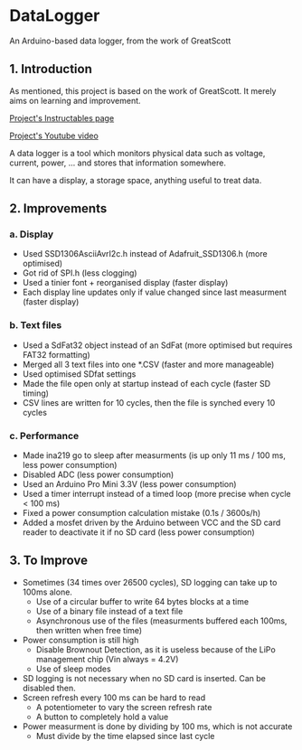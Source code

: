 # DataLogger
An Arduino-based data logger, from the work of GreatScott


## 1. Introduction
As mentioned, this project is based on the work of GreatScott. It merely aims on learning and improvement.

[Project's Instructables page](https://www.instructables.com/id/Make-Your-Own-Power-MeterLogger/)

[Project's Youtube video](https://www.youtube.com/watch?v=lrugreN2K4w&feature=emb_logo)

A data logger is a tool which monitors physical data such as voltage, current, power, ... and stores that information
somewhere.

It can have a display, a storage space, anything useful to treat data.


## 2. Improvements
###	a. Display
* Used SSD1306AsciiAvrI2c.h instead of Adafruit_SSD1306.h (more optimised)
* Got rid of SPI.h (less clogging)
* Used a tinier font + reorganised display (faster display)
* Each display line updates only if value changed since last measurment (faster display)
### b. Text files
* Used a SdFat32 object instead of an SdFat (more optimised but requires FAT32 formatting)
* Merged all 3 text files into one *.CSV (faster and more manageable)
* Used optimised SDfat settings
* Made the file open only at startup instead of each cycle (faster SD timing)
* CSV lines are written for 10 cycles, then the file is synched every 10 cycles
### c. Performance
* Made ina219 go to sleep after measurments (is up only 11 ms / 100 ms, less power consumption)
* Disabled ADC (less power consumption)
* Used an Arduino Pro Mini 3.3V (less power consumption)
* Used a timer interrupt instead of a timed loop (more precise when cycle < 100 ms)
* Fixed a power consumption calculation mistake (0.1s / 3600s/h)
* Added a mosfet driven by the Arduino between VCC and the SD card reader to deactivate it if no SD card (less power consumption)


## 3. To Improve
* Sometimes (34 times over 26500 cycles), SD logging can take up to 100ms alone.
    * Use of a circular buffer to write 64 bytes blocks at a time
	* Use of a binary file instead of a text file
	* Asynchronous use of the files (measurments buffered each 100ms, then written when free time)
* Power consumption is still high
    * Disable Brownout Detection, as it is useless because of the LiPo management chip (Vin always = 4.2V)
	* Use of sleep modes
* SD logging is not necessary when no SD card is inserted. Can be disabled then.
* Screen refresh every 100 ms can be hard to read
    * A potentiometer to vary the screen refresh rate
	* A button to completely hold a value
* Power measurment is done by dividing by 100 ms, which is not accurate
    * Must divide by the time elapsed since last cycle